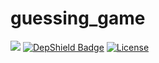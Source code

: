 # guessing_game

[<img src="https://api.travis-ci.org/caiocampos/guessing_game.svg?branch=master">](https://travis-ci.org/caiocampos/guessing_game)
[![DepShield Badge](https://depshield.sonatype.org/badges/caiocampos/guessing_game/depshield.svg)](https://depshield.github.io)
[![License](https://img.shields.io/github/license/caiocampos/guessing_game.svg)](LICENSE)
